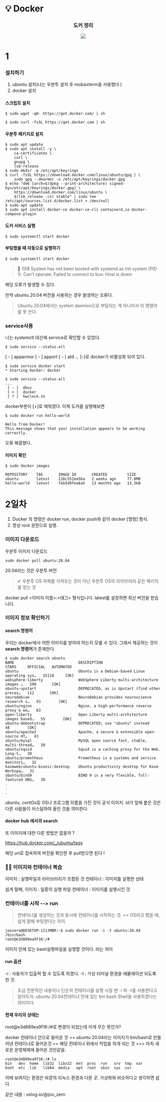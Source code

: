 # 💡 Docker



<div align="center">
	<h3> 도커 정리 </h3>
 	<img src="https://d1.awsstatic.com/acs/characters/Logos/Docker-Logo_Horizontel_279x131.b8a5c41e56b77706656d61080f6a0217a3ba356d.png" />
</div>

# 1

### 설치하기
1. ubuntu 설치(나는 우분투 설치 후 mobaxterm을 사용했다.)
2. docker 설치

#### 스크립트 설치
``` shell
$ sudo wget -qO- https://get.docker.com/ | sh
```
``` shell
$ sudo curl -fsSL https://get.docker.com | sh
```
#### 우분투 패키지로 설치
``` shell
$ sudo apt update
$ sudo apt install -y \
    ca-certificates \
    curl \
    gnupg \
    lsb-release
$ sudo mkdir -p /etc/apt/keyrings
$ curl -fsSL https://download.docker.com/linux/ubuntu/gpg | \
    sudo gpg --dearmor -o /etc/apt/keyrings/docker.gpg
$ echo "deb [arch=$(dpkg --print-architecture) signed-by=/etc/apt/keyrings/docker.gpg] \
    https://download.docker.com/linux/ubuntu \
    $(lsb_release -cs) stable" | sudo tee /etc/apt/sources.list.d/docker.list > /dev/null
$ sudo apt update
$ sudo apt install docker-ce docker-ce-cli containerd.io docker-compose-plugin
```

#### 도커 서비스 실행
``` shell
$ sudo systemctl start docker
```


#### 부팅했을 때 자동으로 실행하기
``` shell
$ sudo systemctl start docker
```

> 📢 이때 
System has not been booted with systemd as init system (PID 1). Can't operate.
Failed to connect to bus: Host is down

해당 오류가 발생할 수 있다.

만약 ubuntu 20.04 버전을 사용하는 경우 발생하는 오류다.
> Ubuntu 20.04에서는 system daemon으로 부팅되는 게 아니라서 이 명령어를 못 쓴다.

  ### service사용
  나는 systemctl 대신에 service로 확인할 수 있었다.

  ``` shell
  $ sudo service --status-all
  ```
   [ - ]  apparmor
   [ - ]  apport
   [ - ]  atd
  ...
  [-]로 docker가 비활성화 되어 있다.

  ``` shell
  $ sudo service docker start
  * Starting Docker: docker
  ```

  ``` shell
  $ sudo service --status-all
  ...
   [ - ]  dbus
   [ + ]  docker
   [ ? ]  hwclock.sh
  ```
  docker부분이 [+]로 채워졌다. 이제 도커를 실행해보면

  ``` shell
  $ sudo docker run hello-world

  Hello from Docker!
  This message shows that your installation appears to be working correctly.
  ```

  오류 해결했다.

#### 이미지 확인
``` shell
$ sudo docker images

REPOSITORY    TAG       IMAGE ID       CREATED         SIZE
ubuntu        latest    216c552ea5ba   2 weeks ago     77.8MB
hello-world   latest    feb5d9fea6a5   13 months ago   13.3kB

```

# 2일차

1. Docker 의 명령은 docker run, docker push와 같이 docker [명령] 형식.
2. 항상 root 권한으로 실행.

### 이미지 다운로드

우분투 이미지 다운로드
``` shell
sudo docker pull ubuntu:20.04

```
20.04라는 것은 우분투 버전
> ✔ 우분투 OS 자체를 가져오는 것이 아닌 우분투 OS의 라이브러리 같은 패키지를 얻는 것

docker pull <이미지 이름>:<태그> 형식입니다. latest를 설정하면 최신 버전을 받습니다.

### 이미지 정보 확인하기
#### search 명령어
우리는 docker에서 어떤 이미지를 받아야 하는지 모를 수 있다.
그래서 제공하는 것이 **search 명령어**가 존재한다.

``` shell
$ sudo docker search ubuntu
NAME                             DESCRIPTION                                     STARS     OFFICIAL   AUTOMATED
ubuntu                           Ubuntu is a Debian-based Linux operating sys…   15118     [OK]
websphere-liberty                WebSphere Liberty multi-architecture images …   290       [OK]
ubuntu-upstart                   DEPRECATED, as is Upstart (find other proces…   112       [OK]
neurodebian                      NeuroDebian provides neuroscience research s…   93        [OK]
ubuntu/nginx                     Nginx, a high-performance reverse proxy & we…   63
open-liberty                     Open Liberty multi-architecture images based…   55        [OK]
ubuntu-debootstrap               DEPRECATED; use "ubuntu" instead                48        [OK]
ubuntu/apache2                   Apache, a secure & extensible open-source HT…   43
ubuntu/mysql                     MySQL open source fast, stable, multi-thread…   38
ubuntu/squid                     Squid is a caching proxy for the Web. Long-t…   38
ubuntu/prometheus                Prometheus is a systems and service monitori…   32
kasmweb/ubuntu-bionic-desktop    Ubuntu productivity desktop for Kasm Workspa…   31
ubuntu/bind9                     BIND 9 is a very flexible, full-featured DNS…   30
.
.
.

```

ubuntu, centOs등 OS나 프로그램 이름을 가진 것이 공식 이미지.
id가 앞에 붙은 것은 다른 사람들이 커스텀하여 올린 것을 의미한다.


#### docker hub 에서의 search 
또 이미지에 대한 다른 방법은 없을까 ?

https://hub.docker.com/_/ubuntu/tags

해당 url로 접속하여 버전을 확인한 후 pull받으면 된다 ! 

### 🖐🏻 이미지와 컨테이너 복습
이미지 : 실행파일과 라이브러리가 조합된 것
컨테이너 : 이미지를 실행한 상태

쉽게 말해, 
	이미지 : 일종의 실행 파일
    컨테이너 : 이미지를 실행시킨 것

### 컨테이너를 시작 --> run
> 컨테이너를 생성하는 것과 동시에 컨테이너를 시작하는 것.
== OS라고 했을 때, 쉽게 말해 부팅한다는 의미.


``` shell
joozero@DESKTOP-1I1JMBR:~$ sudo docker run -i -t ubuntu:20.04 /bin/bash
root@e3d889ea9f16:/#
```
이미지 안에 있는 bash실행파일을 실행할 것이다. 라는 의미

#### run 옵션
 -i : 사용자가 입출력 할 수 있도록 하겠다.
 -t : 가상 터미널 환경을 애뮬레이션 되도록 한 것.
>  조금 전문적인 내용이니 단순히 컨테이너를 실행 시킬 땐 -i 와 -t를 사용한다고 알아두자.
ubuntu 20.04컨테이너 안에 있는 bin bash Shell을 사용하겠다는 의미이다.

#### 현재 우리의 상태는 
root@e3d889ea9f16:/#로 변경이 되었는데 이게 무슨 뜻인가? 
> 
docker 컨테이너 안으로 들어온 것
== ubuntu 20.04라는 이미지가 bin/bash로 만들어낸 컨테이너로 들어온것 
== 해당 컨테이너 위에서 작업을 하게 되는 것 ==> 마치 새로운 운영체제에 들어온 것만같음.

``` shell
root@e3d889ea9f16:/# ls
bin   dev  home  lib32  libx32  mnt  proc  run   srv  tmp  var
boot  etc  lib   lib64  media   opt  root  sbin  sys  usr
```

이때 보여지는 환경은 바깥의 리눅스 환경과 다른 곳.
가상화와 비슷하다고 생각하면 쉽다.


같은 내용 : velog.io/@joo_zero
